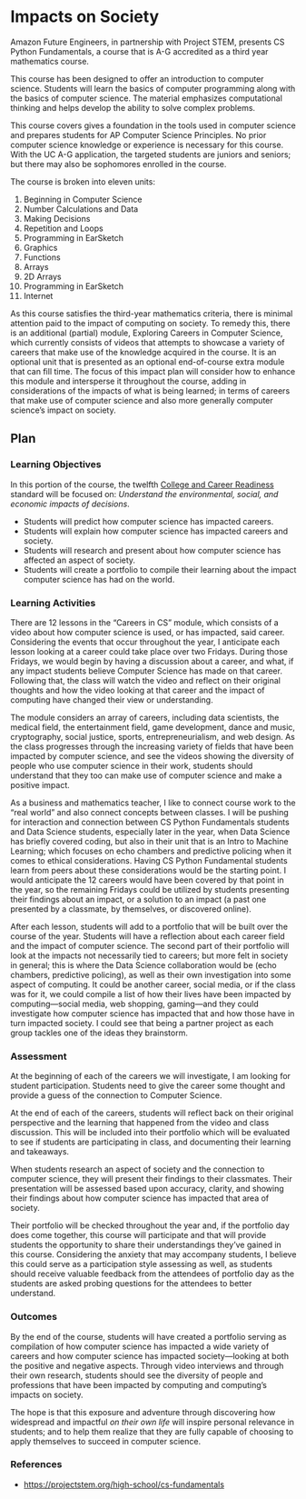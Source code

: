 # Impacts on Society

Amazon Future Engineers, in partnership with Project STEM, presents CS Python Fundamentals, a course that is A-G accredited as a third year mathematics course.

This course has been designed to offer an introduction to computer science. Students will learn the basics of computer programming along with the basics of computer science. The material emphasizes computational thinking and helps develop the ability to solve complex problems.

This course covers gives a foundation in the tools used in computer science and prepares students for AP Computer Science Principles. No prior computer science knowledge or experience is necessary for this course. With the UC A-G application, the targeted students are juniors and seniors; but there may also be sophomores enrolled in the course.

The course is broken into eleven units:
1. Beginning in Computer Science
2. Number Calculations and Data
3. Making Decisions
4. Repetition and Loops
5. Programming in EarSketch
6. Graphics
7. Functions
8. Arrays
9. 2D Arrays
10. Programming in EarSketch
11. Internet

As this course satisfies the third-year mathematics criteria, there is minimal attention paid to the impact of computing on society. To remedy this, there is an additional (partial) module, Exploring Careers in Computer Science, which currently consists of videos that attempts to showcase a variety of careers that make use of the knowledge acquired in the course. It is an optional unit that is presented as an optional end-of-course extra module that can fill time. The focus of this impact plan will consider how to enhance this module and intersperse it throughout the course, adding in considerations of the impacts of what is being learned; in terms of careers that make use of computer science and also more generally computer science’s impact on society.

## Plan

### Learning Objectives

In this portion of the course, the twelfth [College and Career Readiness](https://www.cde.ca.gov/ci/ct/sf/documents/ctescrpflyer.pdf) standard will be focused on: *Understand the environmental, social, and economic impacts of decisions*.
- Students will predict how computer science has impacted careers.
- Students will explain how computer science has impacted careers and society.
- Students will research and present about how computer science has affected an aspect of society.
- Students will create a portfolio to compile their learning about the impact computer science has had on the world.

### Learning Activities

There are 12 lessons in the “Careers in CS” module, which consists of a video about how computer science is used, or has impacted, said career. Considering the events that occur throughout the year, I anticipate each lesson looking at a career could take place over two Fridays. During those Fridays, we would begin by having a discussion about a career, and what, if any impact students believe Computer Science has made on that career. Following that, the class will watch the video and reflect on their original thoughts and how the video looking at that career and the impact of computing have changed their view or understanding.

The module considers an array of careers, including data scientists, the medical field, the entertainment field, game development, dance and music, cryptography, social justice, sports, entrepreneurialism, and web design. As the class progresses through the increasing variety of fields that have been impacted by computer science, and see the videos showing the diversity of people who use computer science in their work, students should understand that they too can make use of computer science and make a positive impact.

As a business and mathematics teacher, I like to connect course work to the “real world” and also connect concepts between classes. I will be pushing for interaction and connection between CS Python Fundamentals students and Data Science students, especially later in the year, when Data Science has briefly covered coding, but also in their unit that is an Intro to Machine Learning; which focuses on echo chambers and predictive policing when it comes to ethical considerations. Having CS Python Fundamental students learn from peers about these considerations would be the starting point. I would anticipate the 12 careers would have been covered by that point in the year, so the remaining Fridays could be utilized by students presenting their findings about an impact, or a solution to an impact (a past one presented by a classmate, by themselves, or discovered online).

After each lesson, students will add to a portfolio that will be built over the course of the year. Students will have a reflection about each career field and the impact of computer science. The second part of their portfolio will look at the impacts not necessarily tied to careers; but more felt in society in general; this is where the Data Science collaboration would be (echo chambers, predictive policing), as well as their own investigation into some aspect of computing. It could be another career, social media, or if the class was for it, we could compile a list of how their lives have been impacted by computing—social media, web shopping, gaming—and they could investigate how computer science has impacted that and how those have in turn impacted society. I could see that being a partner project as each group tackles one of the ideas they brainstorm.

### Assessment

At the beginning of each of the careers we will investigate, I am looking for student participation. Students need to give the career some thought and provide a guess of the connection to Computer Science.

At the end of each of the careers, students will reflect back on their original perspective and the learning that happened from the video and class discussion. This will be included into their portfolio which will be evaluated to see if students are participating in class, and documenting their learning and takeaways.

When students research an aspect of society and the connection to computer science, they will present their findings to their classmates. Their presentation will be assessed based upon accuracy, clarity, and showing their findings about how computer science has impacted that area of society.

Their portfolio will be checked throughout the year and, if the portfolio day does come together, this course will participate and that will provide students the opportunity to share their understandings they’ve gained in this course. Considering the anxiety that may accompany students, I believe this could serve as a participation style assessing as well, as students should receive valuable feedback from the attendees of portfolio day as the students are asked probing questions for the attendees to better understand.

### Outcomes

By the end of the course, students will have created a portfolio serving as compilation of how computer science has impacted a wide variety of careers and how computer science has impacted society—looking at both the positive and negative aspects. Through video interviews and through their own research, students should see the diversity of people and professions that have been impacted by computing and computing’s impacts on society.

The hope is that this exposure and adventure through discovering how widespread and impactful *on their own life* will inspire personal relevance in students; and to help them realize that they are fully capable of choosing to apply themselves to succeed in computer science.

### References
- https://projectstem.org/high-school/cs-fundamentals
